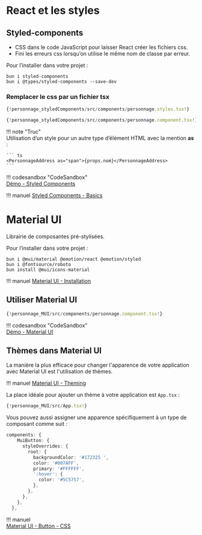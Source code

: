 # React et les styles  

## Styled-components  

- CSS dans le code JavaScript pour laisser React créer les fichiers css.  
- Fini les erreurs css lorsqu’on utilise le même nom de classe par erreur.  

Pour l’installer dans votre projet :  

``` nodejsrepl title="console"
bun i styled-components
bun i @types/styled-components --save-dev
```

### Remplacer le css par un fichier tsx  

``` ts title="personnage.styles.tsx"
{!personnage_styledComponents/src/components/personnage.styles.tsx!}
```

``` ts title="personnage.component.tsx"
{!personnage_styledComponents/src/components/personnage.component.tsx!}
```

!!! note "Truc"  
    Utilisation d’un style pour un autre type d’élément HTML avec la mention __as__ :  

    ``` ts 
    <PersonnageAddress as="span">{props.nom}</PersonnageAddress>
    ```

!!! codesandbox "CodeSandbox"  
    [Démo - Styled Components](https://codesandbox.io/p/sandbox/github/jaixan/developpementweb3/tree/main/code/personnage_styledComponents)  

!!! manuel 
    [Styled Components - Basics](https://styled-components.com/docs/basics)  

# Material UI  

Librairie de composantes pré-stylisées.  

Pour l’installer dans votre projet :  

``` nodejsrepl title="console"
bun i @mui/material @emotion/react @emotion/styled
bun i @fontsource/roboto
bun install @mui/icons-material
```

!!! manuel 
    [Material UI - Installation](https://mui.com/material-ui/getting-started/installation/)  

## Utiliser Material UI  

``` ts title="personnage.component.tsx"
{!personnage_MUI/src/components/personnage.component.tsx!}
```  

!!! codesandbox "CodeSandbox"  
    [Démo - Material UI](https://codesandbox.io/p/sandbox/github/jaixan/developpementweb3/tree/main/code/personnage_MUI)  

## Thèmes dans Material UI  

La manière la plus efficace pour changer l'apparence de votre application avec Material UI est l'utilisation de thèmes.  

!!! manuel 
    [Material UI - Theming](https://mui.com/material-ui/customization/theming/)  


La place idéale pour ajouter un thème à votre application est `App.tsx` :  

``` ts title="app.tsx"
{!personnage_MUI/src/App.tsx!}
```

Vous pouvez aussi assigner une apparence spécifiquement à un type de composant comme suit :  

``` ts title="app.tsx"
components: {
    MuiButton: {
      styleOverrides: {
        root: {
          backgroundColor: '#172325 ',
          color: '#007AFF',
          primary: '#FFFFFF',
          ':hover': {
            color: '#5C5757',
          },
        },
      },
    },
  },
```

!!! manuel  
    [Material UI - Button - CSS](https://mui.com/material-ui/api/button/#css)  

